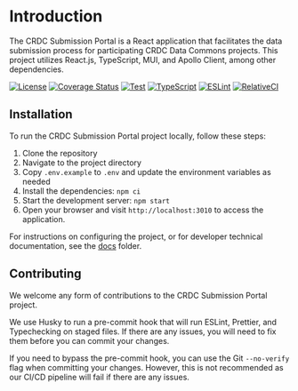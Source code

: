 # Introduction

The CRDC Submission Portal is a React application that facilitates the data submission process for participating CRDC Data Commons projects. This project utilizes React.js, TypeScript, MUI, and Apollo Client, among other dependencies.

[![License](https://img.shields.io/badge/License-MIT-blue.svg)](https://opensource.org/licenses/MIT)
[![Coverage Status](https://coveralls.io/repos/github/CBIIT/crdc-datahub-ui/badge.svg?branch=main)](https://coveralls.io/github/CBIIT/crdc-datahub-ui?branch=main)
[![Test](https://github.com/CBIIT/crdc-datahub-ui/actions/workflows/test.yml/badge.svg)](https://github.com/CBIIT/crdc-datahub-ui/actions/workflows/test.yml)
[![TypeScript](https://github.com/CBIIT/crdc-datahub-ui/actions/workflows/typescript.yml/badge.svg)](https://github.com/CBIIT/crdc-datahub-ui/actions/workflows/typescript.yml)
[![ESLint](https://github.com/CBIIT/crdc-datahub-ui/actions/workflows/lint.yml/badge.svg)](https://github.com/CBIIT/crdc-datahub-ui/actions/workflows/lint.yml)
[![RelativeCI](https://badges.relative-ci.com/badges/p2qQXzCN2OFcUUd75LYV?branch=main&style=flat)](https://app.relative-ci.com/projects/p2qQXzCN2OFcUUd75LYV)

## Installation

To run the CRDC Submission Portal project locally, follow these steps:

1. Clone the repository
2. Navigate to the project directory
3. Copy `.env.example` to `.env` and update the environment variables as needed
4. Install the dependencies: `npm ci`
5. Start the development server: `npm start`
6. Open your browser and visit `http://localhost:3010` to access the application.

For instructions on configuring the project, or for developer technical documentation, see the [docs](./docs/index.md) folder.

## Contributing

We welcome any form of contributions to the CRDC Submission Portal project.

We use Husky to run a pre-commit hook that will run ESLint, Prettier, and Typechecking on staged files. If there are any issues, you will need to fix them before you can commit your changes.

If you need to bypass the pre-commit hook, you can use the Git `--no-verify` flag when committing your changes. However, this is not recommended as our CI/CD pipeline will fail if there are any issues.
